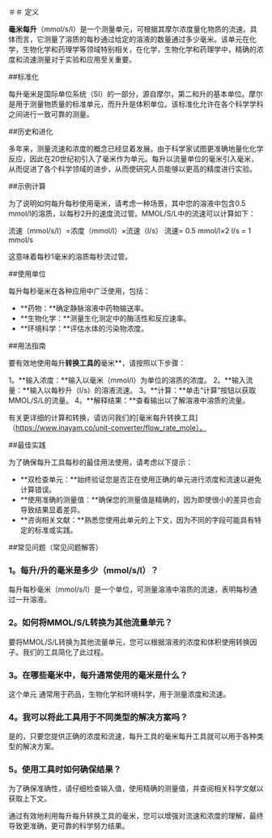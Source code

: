 ＃＃ 定义

**毫米每升**（mmol/s/l）是一个测量单元，可根据其摩尔浓度量化物质的流速。具体而言，它测量了溶质的每秒通过给定的溶液的数量通过多少毫米。该单元在化学，生物化学和药理学等领域特别相关，在化学，生物化学和药理学中，精确的浓度和流速测量对于实验和应用至关重要。

##标准化

每升毫米是国际单位系统（SI）的一部分，源自摩尔，第二和升的基本单位。摩尔是用于测量物质量的标准单元，而升升是体积单位。该标准化允许在各个科学学科之间进行一致可靠的测量。

##历史和进化

多年来，测量流速和浓度的概念已经显着发展。由于科学家试图更准确地量化化学反应，因此在20世纪初引入了毫米作为单元。每升以流量单位的毫米引入毫米，从而促进了各个科学领域的进步，从而使研究人员能够以更高的精度进行实验。

##示例计算

为了说明如何每升每秒使用毫米，请考虑一种场景，其中您的溶液中包含0.5 mmol/l的溶质，以每秒2升的速度流过管。MMOL/S/L中的流速可以计算如下：

流速（mmol/s/l）=浓度（mmol/l）×流速（l/s）
流速= 0.5 mmol/l×2 l/s = 1 mmol/s

这意味着每秒1毫米的溶质每秒流过管。

##使用单位

每升每秒毫米在各种应用中广泛使用，包括：

-  **药物：**确定静脉溶液中药物输送率。
-  **生物化学：**测量生化测定中的酶活性和反应速率。
-  **环境科学：**评估水体的污染物浓度。

##用法指南

要有效地使用每升**转换工具的**毫米**，请按照以下步骤：

1。**输入浓度：**输入以毫米（mmol/l）为单位的溶质的浓度。
2。**输入流量：**输入以每秒升（l/s）的溶液流速。
3。**计算：**单击“计算”按钮以获取MMOL/S/L的流量。
4。**解释结果：**查看输出以了解溶液中溶质的流量。

有关更详细的计算和转换，请访问我们的[毫米每升转换工具]（https://www.inayam.co/unit-converter/flow_rate_mole）。

##最佳实践

为了确保每升工具每秒的最佳用法使用，请考虑以下提示：

-  **双检查单元：**始终验证您是否正在使用正确的单元进行浓度和流速以避免计算错误。
-  **使用准确的测量值：**确保您的测量值是精确的，因为即使很小的差异也会导致结果显着差异。
-  **咨询相关文献：**熟悉您使用此单元的上下文，因为不同的字段可能具有特定的标准或实践。

##常见问题（常见问题解答）

### 1。每升/升的毫米是多少（mmol/s/l）？
每升每秒毫米（mmol/s/l）是一个单位，可测量溶液中溶质的流速，表明每秒通过一升溶液。

### 2。如何将MMOL/S/L转换为其他流量单元？
要将MMOL/S/L转换为其他流量单元，您可以根据溶液的浓度和体积使用转换因子。我们的工具简化了此过程。

### 3。在哪些毫米中，每升通常使用的毫米是什么？
这个单元 通常用于药品，生物化学和环境科学，用于测量浓度和流速。

### 4。我可以将此工具用于不同类型的解决方案吗？
是的，只要您提供正确的浓度和流速，每升工具的毫米每升工具就可以用于各种类型的解决方案。

### 5。使用工具时如何确保结果？
为了确保准确性，请仔细检查输入值，使用精确的测量值，并查阅相关科学文献以获取上下文。

通过有效地利用每升每升转换工具的毫米，您可以增强对流速和浓度的理解，最终导致更准确，更可靠的科学努力结果。